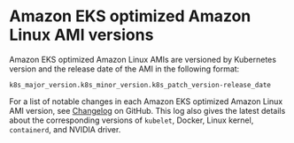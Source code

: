 # Amazon EKS optimized Amazon Linux AMI versions<a name="eks-linux-ami-versions"></a>

Amazon EKS optimized Amazon Linux AMIs are versioned by Kubernetes version and the release date of the AMI in the following format:

```
k8s_major_version.k8s_minor_version.k8s_patch_version-release_date
```

For a list of notable changes in each Amazon EKS optimized Amazon Linux AMI version, see [Changelog](https://github.com/awslabs/amazon-eks-ami/blob/master/CHANGELOG.md) on GitHub\. This log also gives the latest details about the corresponding versions of `kubelet`, Docker, Linux kernel, `containerd`, and NVIDIA driver\.